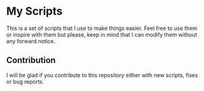 # My Scripts

This is a set of scripts that I use to make things easier. Feel free to use them
or inspire with them but please, keep in mind that I can modify them without
any forward notice.

## Contribution

I will be glad if you contribute to this repository either with new scripts,
fixes or bug reports.
